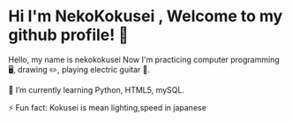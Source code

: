 # Hi I'm NekoKokusei , Welcome to my github profile! 👋

Hello, my name is nekokokusei Now I'm practicing computer programming 🖥️, drawing ✏️, playing electric guitar 🎸.

🌱 I’m currently learning Python, HTML5, mySQL.

⚡ Fun fact: Kokusei is mean lighting,speed in japanese

<!--
**FlokeZa89/FlokeZa89** is a ✨ _special_ ✨ repository because its `README.md` (this file) appears on your GitHub profile.

Here are some ideas to get you started:

- 🔭 I’m currently working on ...
- 🌱 I’m currently learning ...
- 👯 I’m looking to collaborate on ...
- 🤔 I’m looking for help with ...
- 💬 Ask me about ...
- 📫 How to reach me: ...
- 😄 Pronouns: ...
- ⚡ Fun fact: ...
-->
